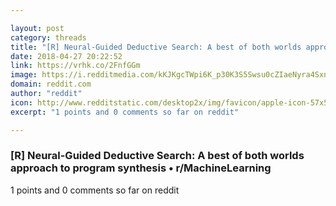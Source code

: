 ```yaml
---

layout: post
category: threads
title: "[R] Neural-Guided Deductive Search: A best of both worlds approach to program synthesis"
date: 2018-04-27 20:22:52
link: https://vrhk.co/2FnfGGm
image: https://i.redditmedia.com/kKJKgcTWpi6K_p30K3S5Swsu0cZIaeNyra4SxnnTC00.jpg?w=320&s=0672453eeb6c7977306d37f462618869
domain: reddit.com
author: "reddit"
icon: http://www.redditstatic.com/desktop2x/img/favicon/apple-icon-57x57.png
excerpt: "1 points and 0 comments so far on reddit"

---
```


### [R] Neural-Guided Deductive Search: A best of both worlds approach to program synthesis • r/MachineLearning

1 points and 0 comments so far on reddit